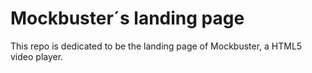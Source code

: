 Mockbuster´s landing page
=================

This repo is dedicated to be the landing page of Mockbuster, a HTML5 video player.
